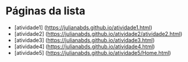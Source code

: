 # Páginas da lista

- [atividade1] (https://julianabds.github.io/atividade1.html)
- [atividade2] (https://julianabds.github.io/atividade2/atividade2.html)
- [atividade3] (https://julianabds.github.io/atividade3.html)
- [atividade4] (https://julianabds.github.io/atividade4.html)
- [atividade5] (https://julianabds.github.io/atividade5/Home.html)